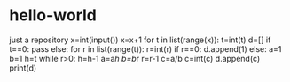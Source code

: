 # hello-world
just a repository
x=int(input())
x=x+1
for t in list(range(x)):
	t=int(t)
	d=[]
	if  t==0:
		pass
	else:
		for r in list(range(t)):
			r=int(r)
			if r==0:
				d.append(1)
			else:
				a=1
				b=1
				h=t
				while r>0:
					h=h-1
					a=a*h
					b=b*r
					r=r-1
				c=a/b
				c=int(c)
				d.append(c)
		print(d)
